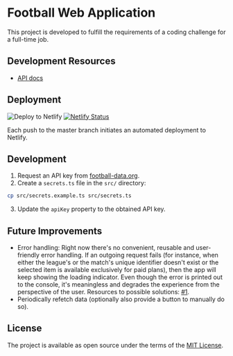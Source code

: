 # Football Web Application

This project is developed to fulfill the requirements of a coding challenge for a full-time job.

## Development Resources
- [API docs](https://www.football-data.org/documentation/api)

## Deployment

![Deploy to Netlify](https://github.com/gomorizsolt/angular-football-web-application/workflows/CI/badge.svg) [![Netlify Status](https://api.netlify.com/api/v1/badges/0e5094be-5fe4-4fd3-be7a-7c647f71a82a/deploy-status)](https://app.netlify.com/sites/competent-sammet-ef70a6/deploys)

Each push to the master branch initiates an automated deployment to Netlify.

## Development

1. Request an API key from [football-data.org](https://www.football-data.org/).
2. Create a `secrets.ts` file in the `src/` directory:

```sh
cp src/secrets.example.ts src/secrets.ts
```

3. Update the `apiKey` property to the obtained API key.

## Future Improvements

- Error handling: Right now there's no convenient, reusable and user-friendly error handling. If an outgoing request fails (for instance, when either the league's or the match's unique identifier doesn't exist or the selected item is available exclusively for paid plans), then the app will keep showing the loading indicator. Even though the error is printed out to the console, it's meaningless and degrades the experience from the perspective of the user. Resources to possible solutions: [#1](https://sebastian-holstein.de/post/error-handling-angular-async-pipe/).
- Periodically refetch data (optionally also provide a button to manually do so).

## License

The project is available as open source under the terms of the [MIT License](http://opensource.org/licenses/MIT).
